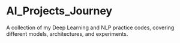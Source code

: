 # AI_Projects_Journey
A collection of my Deep Learning and NLP practice codes, covering different models, architectures, and experiments.
